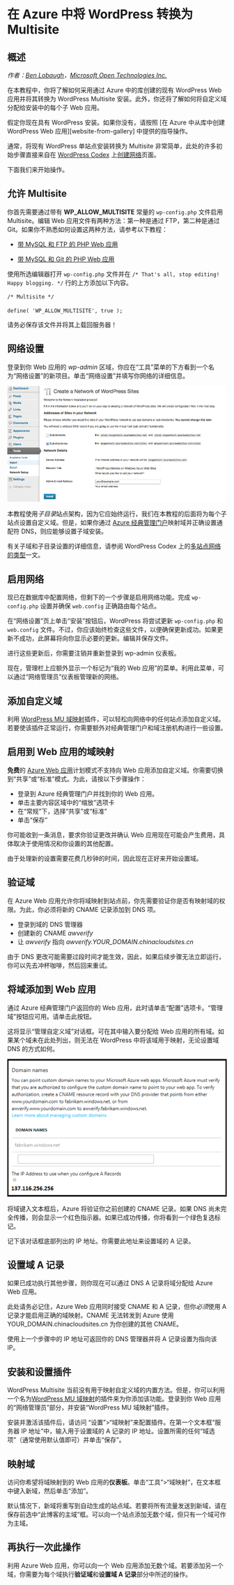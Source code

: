 <properties 
	pageTitle="在 Azure 中将 WordPress 转换为 Multisite" 
	description="了解如何采用通过 Azure 中的库创建的现有 WordPress Web 应用并将其转换为 WordPress Multisite" 
	services="app-service\web" 
	documentationCenter="php" 
	authors="tfitzmac" 
	manager="wpickett" 
	editor="jimbe"/>

<tags
	ms.service="app-service-web"
	ms.date="08/11/2016"
	wacn.date="09/26/2016"/>



# 在 Azure 中将 WordPress 转换为 Multisite

## 概述

*作者：[Ben Lobaugh][ben-lobaugh]，[Microsoft Open Technologies Inc.][ms-open-tech]*

在本教程中，你将了解如何采用通过 Azure 中的库创建的现有 WordPress Web 应用并将其转换为 WordPress Multisite 安装。此外，你还将了解如何将自定义域分配给安装中的每个子 Web 应用。

假定你现在具有 WordPress 安装。如果你没有，请按照 [在 Azure 中从库中创建 WordPress Web 应用][website-from-gallery] 中提供的指导操作。

通常，将现有 WordPress 单站点安装转换为 Multisite 非常简单，此处的许多初始步骤直接来自在 [WordPress Codex](http://codex.wordpress.org) 上[创建网络][wordpress-codex-create-a-network]页面。

下面我们来开始操作。

## 允许 Multisite

你首先需要通过带有 **WP\_ALLOW\_MULTISITE** 常量的 `wp-config.php` 文件启用 Multisite。编辑 Web 应用文件有两种方法：第一种是通过 FTP，第二种是通过 Git。如果你不熟悉如何设置这两种方法，请参考以下教程：

* [带 MySQL 和 FTP 的 PHP Web 应用][website-w-mysql-and-ftp-ftp-setup]

* [带 MySQL 和 Git 的 PHP Web 应用][website-w-mysql-and-git-git-setup]

使用所选编辑器打开 `wp-config.php` 文件并在 `/* That's all, stop editing! Happy blogging. */` 行的上方添加以下内容。

	/* Multisite */

	define( 'WP_ALLOW_MULTISITE', true );

请务必保存该文件并将其上载回服务器！

## 网络设置

登录到你 Web 应用的 *wp-admin* 区域，你应在“工具”菜单的下方看到一个名为“网络设置”的新项目。单击“网络设置”并填写你网络的详细信息。

![“网络设置”屏幕][wordpress-network-setup]

本教程使用*子目录*站点架构，因为它应始终运行，我们在本教程的后面将为每个子站点设置自定义域。但是，如果你通过 [Azure 经典管理门户](https://manage.windowsazure.cn/)映射域并正确设置通配符 DNS，则应能够设置子域安装。

有关子域和子目录设置的详细信息，请参阅 WordPress Codex 上的[多站点网络的类型][wordpress-codex-types-of-networks]一文。

## 启用网络

现已在数据库中配置网络，但剩下的一个步骤是启用网络功能。完成 `wp-config.php` 设置并确保 `web.config` 正确路由每个站点。


在“网络设置”页上单击“安装”按钮后，WordPress 将尝试更新 `wp-config.php` 和 `web.config` 文件。不过，你应该始终检查这些文件，以便确保更新成功。如果更新不成功，此屏幕将向你显示必要的更新。编辑并保存文件。


进行这些更新后，你需要注销并重新登录到 wp-admin 仪表板。

现在，管理栏上应额外显示一个标记为“我的 Web 应用”的菜单。利用此菜单，可以通过“网络管理员”仪表板管理新的网络。

## 添加自定义域

利用 [WordPress MU 域映射][wordpress-plugin-wordpress-mu-domain-mapping]插件，可以轻松向网络中的任何站点添加自定义域。若要使该插件正常运行，你需要额外对经典管理门户和域注册机构进行一些设置。

## 启用到 Web 应用的域映射

**免费**的 [Azure Web 应用](/documentation/services/web-sites/)计划模式不支持向 Web 应用添加自定义域。你需要切换到“共享”或“标准”模式。为此，请按以下步骤操作：

* 登录到 Azure 经典管理门户并找到你的 Web 应用。 
* 单击主要内容区域中的“缩放”选项卡
* 在“常规”下，选择“共享”或“标准”
* 单击“保存”

你可能收到一条消息，要求你验证更改并确认 Web 应用现在可能会产生费用，具体取决于使用情况和你设置的其他配置。

由于处理新的设置需要花费几秒钟的时间，因此现在正好来开始设置域。

## 验证域

在 Azure Web 应用允许你将域映射到站点前，你先需要验证你是否有映射域的权限。为此，你必须将新的 CNAME 记录添加到 DNS 项。

* 登录到域的 DNS 管理器
* 创建新的 CNAME *awverify*
* 让 *awverify* 指向 *awverify.YOUR\_DOMAIN.chinacloudsites.cn*

由于 DNS 更改可能需要过段时间才能生效，因此，如果后续步骤无法立即运行，你可以先去冲杯咖啡，然后回来重试。

## 将域添加到 Web 应用

通过 Azure 经典管理门户返回你的 Web 应用，此时请单击“配置”选项卡。“管理域”按钮应可用。请单击此按钮。

这将显示“管理自定义域”对话框。可在其中输入要分配给 Web 应用的所有域。如果某个域未在此处列出，则无法在 WordPress 中将该域用于映射，无论设置域 DNS 的方式如何。

![“管理自定义域”对话框][wordpress-manage-domains]

将域键入文本框后，Azure 将验证你之前创建的 CNAME 记录。如果 DNS 尚未完全传播，则会显示一个红色指示器。如果已成功传播，你将看到一个绿色复选标记。

记下该对话框底部列出的 IP 地址。你需要此地址来设置域的 A 记录。

## 设置域 A 记录

如果已成功执行其他步骤，则你现在可以通过 DNS A 记录将域分配给 Azure Web 应用。

此处请务必记住，Azure Web 应用同时接受 CNAME 和 A 记录，但你*必须*使用 A 记录才能启用正确的域映射。CNAME 无法转发到 Azure 使用 YOUR\_DOMAIN.chinacloudsites.cn 为你创建的其他 CNAME。

使用上一个步骤中的 IP 地址可返回你的 DNS 管理器并将 A 记录设置为指向该 IP。


## 安装和设置插件

WordPress Multisite 当前没有用于映射自定义域的内置方法。但是，你可以利用一个名为[WordPress MU 域映射][wordpress-plugin-wordpress-mu-domain-mapping]的插件来为你添加该功能。登录到你 Web 应用的“网络管理员”部分，并安装“WordPress MU 域映射”插件。

安装并激活该插件后，请访问 “设置”>“域映射”来配置插件。在第一个文本框“服务器 IP 地址”中，输入用于设置域的 A 记录的 IP 地址。设置所需的任何“域选项”（通常使用默认值即可）并单击“保存”。

## 映射域

访问你希望将域映射到的 Web 应用的**仪表板**。单击“工具”>“域映射”，在文本框中键入新域，然后单击“添加”。

默认情况下，新域将重写到自动生成的站点域。若要将所有流量发送到新域，请在保存前选中“此博客的主域”框。可以向一个站点添加无数个域，但只有一个域可作为主域。

## 再执行一次此操作

利用 Azure Web 应用，你可以向一个 Web 应用添加无数个域。若要添加另一个域，你需要为每个域执行**验证域**和**设置域 A 记录**部分中所述的操作。

[ben-lobaugh]: http://ben.lobaugh.net
[ms-open-tech]: http://msopentech.com
[wordpress-codex-create-a-network]: http://codex.wordpress.org/Create_A_Network
[website-w-mysql-and-ftp-ftp-setup]: /documentation/articles/web-sites-php-mysql-deploy-use-ftp/#header-0
[website-w-mysql-and-git-git-setup]: /documentation/articles/web-sites-php-mysql-deploy-use-git/#header-1
[wordpress-network-setup]: ./media/web-sites-php-convert-wordpress-multisite/wordpress-network-setup.png
[wordpress-codex-types-of-networks]: http://codex.wordpress.org/Before_You_Create_A_Network#Types_of_multisite_network
[wordpress-plugin-wordpress-mu-domain-mapping]: http://wordpress.org/extend/plugins/wordpress-mu-domain-mapping/

[wordpress-manage-domains]: ./media/web-sites-php-convert-wordpress-multisite/wordpress-manage-domains.png

 

<!---HONumber=82-->